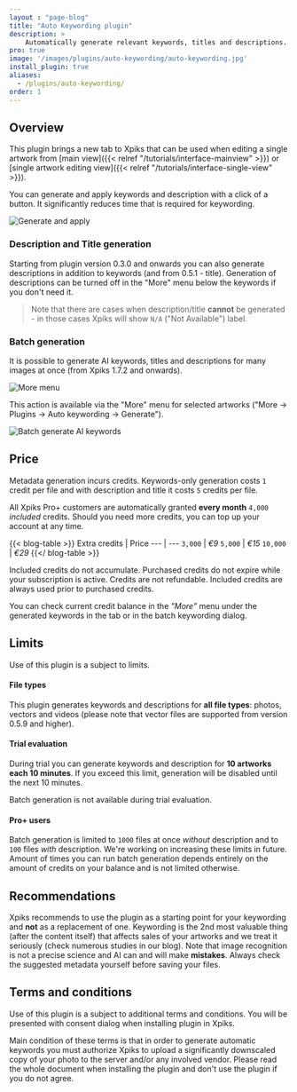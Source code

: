 ```yaml
---
layout : "page-blog"
title: "Auto Keywording plugin"
description: >
    Automatically generate relevant keywords, titles and descriptions.
pro: true
image: '/images/plugins/auto-keywording/auto-keywording.jpg'
install_plugin: true
aliases:
  - /plugins/auto-keywording/
order: 1
---
```


## Overview

This plugin brings a new tab to Xpiks that can be used when editing a single artwork from [main view]({{< relref "/tutorials/interface-mainview" >}}) or [single artwork editing view]({{< relref "/tutorials/interface-single-view" >}}).

You can generate and apply keywords and description with a click of a button. It significantly reduces time that is required for keywording.

![Generate and apply](/images/plugins/auto-keywording/automatic_keywords.gif "Xpiks uses image recognition and keywords enhancing magic to generate keywords")

### Description and Title generation

Starting from plugin version 0.3.0 and onwards you can also generate descriptions in addition to keywords (and from 0.5.1 - title). Generation of descriptions can be turned off in the "More" menu below the keywords if you don't need it.

> Note that there are cases when description/title **cannot** be generated - in those cases Xpiks will show `N/A` ("Not Available") label.

### Batch generation

It is possible to generate AI keywords, titles and descriptions for many images at once (from Xpiks 1.7.2 and onwards).

![More menu](/images/plugins/auto-keywording/more-menu.jpg)

This action is available via the "More" menu for selected artworks ("More -> Plugins -> Auto keywording -> Generate").

![Batch generate AI keywords](/images/plugins/auto-keywording/auto-generate-batch-mode.png "Batch auto-keywording dialog in Xpiks")

## Price

Metadata generation incurs credits. Keywords-only generation costs `1` credit per file and with description and title it costs `5` credits per file.

All Xpiks Pro+ customers are automatically granted **every month** `4,000` _included_ credits. Should you need more credits, you can top up your account at any time.

{{< blog-table >}}
Extra credits | Price
--- | ---
`3,000` | _€9_
`5,000` | _€15_
`10,000` | _€29_
{{</ blog-table >}}

Included credits do not accumulate. Purchased credits do not expire while your subscription is active. Credits are not refundable. Included credits are always used prior to purchased credits.

You can check current credit balance in the _"More"_ menu under the generated keywords in the tab or in the batch keywording dialog.

## Limits

Use of this plugin is a subject to limits.

#### File types

This plugin generates keywords and descriptions for **all file types**: photos, vectors and videos (please note that vector files are supported from version 0.5.9 and higher).

#### Trial evaluation

During trial you can generate keywords and description for **10 artworks each 10 minutes**. If you exceed this limit, generation will be disabled until the next 10 minutes.

Batch generation is not available during trial evaluation.

#### Pro+ users

Batch generation is limited to `1000` files at once _without_ description and to `100` files _with_ description. We're working on increasing these limits in future. Amount of times you can run batch generation depends entirely on the amount of credits on your balance and is not limited otherwise.

## Recommendations

Xpiks recommends to use the plugin as a starting point for your keywording and **not** as a replacement of one. Keywording is the 2nd most valuable thing (after the content itself) that affects sales of your artworks and we treat it seriously (check numerous studies in our blog). Note that image recognition is not a precise science and AI can and will make **mistakes**. Always check the suggested metadata yourself before saving your files.

## Terms and conditions

Use of this plugin is a subject to additional terms and conditions. You will be presented with consent dialog when installing plugin in Xpiks.

Main condition of these terms is that in order to generate automatic keywords you must authorize Xpiks to upload a significantly downscaled copy of your photo to the server and/or any involved vendor. Please read the whole document when installing the plugin and don't use the plugin if you do not agree.